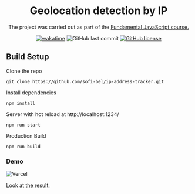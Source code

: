 <div align="center">
  <h1>Geolocation detection by IP</h1>
  <p>The project was carried out as part of the <a href="https://stepik.org/course/114165/syllabus">Fundamental JavaScript course.</a></p>
<a href="https://wakatime.com/badge/user/29a8352f-15fa-421a-b8ff-a7adff87a0dc/project/5e41e5ed-7575-428c-a11b-1b961721e2a1"><img src="https://wakatime.com/badge/user/29a8352f-15fa-421a-b8ff-a7adff87a0dc/project/5e41e5ed-7575-428c-a11b-1b961721e2a1.svg?style=for-the-badge" alt="wakatime"></a>
<img alt="GitHub last commit" src="https://img.shields.io/github/last-commit/sofi-bel/ip-address-tracker?style=for-the-badge">
<a href="https://github.com/sofi-bel/ip-address-tracker/blob/main/LICENSE"><img alt="GitHub license" src="https://img.shields.io/github/license/sofi-bel/ip-address-tracker?style=for-the-badge"></a>
</div>

## Build Setup
Clone the repo

```
git clone https://github.com/sofi-bel/ip-address-tracker.git
```
Install dependencies
```
npm install
```
Server with hot reload at http://localhost:1234/
```
npm run start
```
Production Build
```
npm run build
```

### Demo 
![Vercel](https://img.shields.io/badge/-vercel-000000?logo=Vercel&style=for-the-badge&logoColor=white)

[Look at the result.](https://ip-address-tracker-sofi-bel.vercel.app/)
